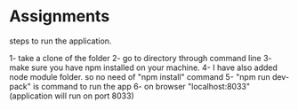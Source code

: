 # Assignments

steps to run the application.

1- take a clone of the folder
2- go to directory through command line
3- make sure you have npm installed on your machine.
4- I have also added node module folder. so no need of "npm install" command
5- "npm run dev-pack" is command to run the app
6- on browser "localhost:8033" (application will run on port 8033)
